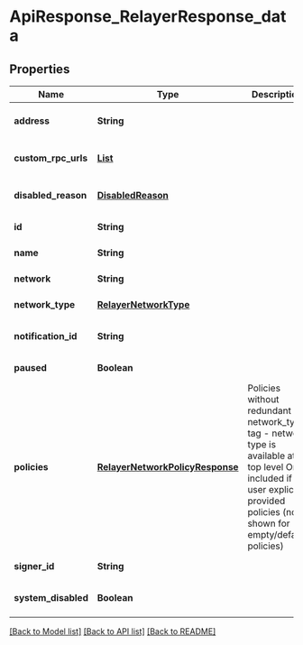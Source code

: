 # ApiResponse_RelayerResponse_data
## Properties

| Name | Type | Description | Notes |
|------------ | ------------- | ------------- | -------------|
| **address** | **String** |  | [optional] [default to null] |
| **custom\_rpc\_urls** | [**List**](RpcConfig.md) |  | [optional] [default to null] |
| **disabled\_reason** | [**DisabledReason**](DisabledReason.md) |  | [optional] [default to null] |
| **id** | **String** |  | [default to null] |
| **name** | **String** |  | [default to null] |
| **network** | **String** |  | [default to null] |
| **network\_type** | [**RelayerNetworkType**](RelayerNetworkType.md) |  | [default to null] |
| **notification\_id** | **String** |  | [optional] [default to null] |
| **paused** | **Boolean** |  | [default to null] |
| **policies** | [**RelayerNetworkPolicyResponse**](RelayerNetworkPolicyResponse.md) | Policies without redundant network_type tag - network type is available at top level Only included if user explicitly provided policies (not shown for empty/default policies) | [optional] [default to null] |
| **signer\_id** | **String** |  | [default to null] |
| **system\_disabled** | **Boolean** |  | [optional] [default to null] |

[[Back to Model list]](../README.md#documentation-for-models) [[Back to API list]](../README.md#documentation-for-api-endpoints) [[Back to README]](../README.md)

